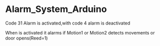 # Alarm_System_Arduino

Code 31 Alarm is activated,with code 4 alarm is deactivated

When is activated it alarms if Motion1 or Motion2 detects movements or door opens(Reed=1)
